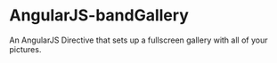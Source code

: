 AngularJS-bandGallery
=====================

An AngularJS Directive that sets up a fullscreen gallery with all of your pictures.
